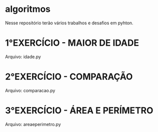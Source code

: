# algoritmos
Nesse repositório terão vários trabalhos e desafios em pyhton.

# 1°EXERCÍCIO - MAIOR DE IDADE
Arquivo: idade.py 

# 2°EXERCÍCIO - COMPARAÇÃO
Arquivo: comparacao.py 

# 3°EXERCÍCIO - ÁREA E PERÍMETRO
Arquivo: areaeperimetro.py 
